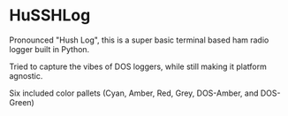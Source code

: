 # HuSSHLog
Pronounced "Hush Log", this is a  super basic terminal based ham radio logger built in Python. 

Tried to capture the vibes of DOS loggers, while still making it platform agnostic.

Six included color pallets (Cyan, Amber, Red, Grey, DOS-Amber, and DOS-Green)
